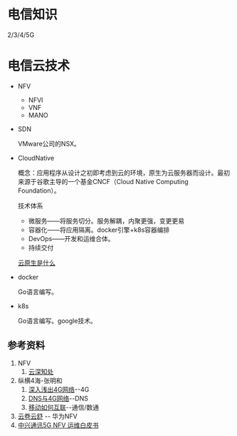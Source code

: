 # 电信知识

2/3/4/5G



# 电信云技术

- NFV

  - NFVI
  - VNF
  - MANO

- SDN

  	VMware公司的NSX。

- CloudNative

  概念：应用程序从设计之初即考虑到云的环境，原生为云服务器而设计。最初来源于谷歌主导的一个基金CNCF（Cloud Native Computing Foundation）。

  技术体系

  - 微服务——将服务切分。服务解耦，内聚更强，变更更易
  - 容器化——将应用隔离。docker引擎+k8s容器编排
  - DevOps——开发和运维合体。
  - 持续交付

  [云原生是什么](https://bbs.huaweicloud.com/blogs/346037)

- docker

  Go语言编写。

- k8s

  Go语言编写。google技术。

## 参考资料

1. NFV
   1. [云深知处](http://3ms.huawei.com/km/blogs/details/2232897?l=zh-cn)
2. 纵横4海-张明和
   1. [深入浅出4G网络](http://3ms.huawei.com/km/blogs/details/1531183)--4G
   2. [DNS与4G网络](http://3ms.huawei.com/km/blogs/details/1531183)--DNS
   3. [移动如何互联](http://3ms.huawei.com/km/blogs/details/1927441)--通信/数通
3. [云卷云舒](http://3ms.huawei.com/km/blogs/details/5868971) -- 华为NFV
4. [中兴通讯5G NFV 运维白皮书](http://portal.etsi.org/NFV/NFV_White_Paper.pdf)

